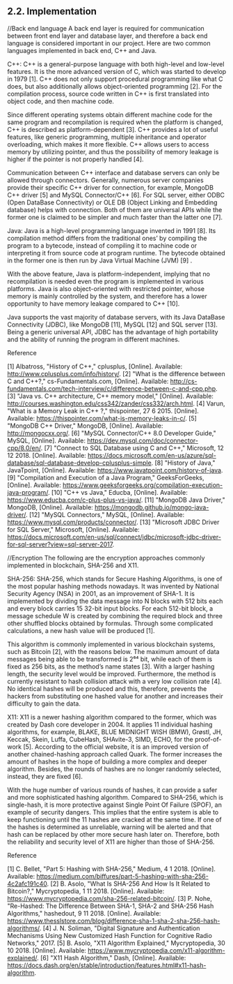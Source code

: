 ## 2.2. Implementation

<!-- OAuth 2.0, language of back end, P2P technology will be mentioned here (David). -->

//Back end language
A back end layer is required for communication between front end layer and database layer, and therefore a back end language is considered important in our project. Here are two common languages implemented in back end, C++ and Java.

C++:
C++ is a general-purpose language with both high-level and low-level features. 
It is the more advanced version of C, which was started to develop in 1979 [1]. 
C++ does not only support procedural programming like what C does, but also additionally allows object-oriented programming [2]. 
For the compilation process, source code written in C++ is first translated into object code, and then machine code. 

Since different operating systems obtain different machine code for the same program and recompilation is required when the platform is changed, C++ is described as platform-dependent [3]. 
C++ provides a lot of useful features, like generic programming, multiple inheritance and operator overloading, which makes it more flexible. 
C++ allows users to access memory by utilizing pointer, and thus the possibility of memory leakage is higher if the pointer is not properly handled [4]. 

Communication between C++ interface and database servers can only be allowed through connectors. 
Generally, numerous server companies provide their specific C++ driver for connection, for example, MongoDB C++ driver [5] and MySQL Connector/C++ [6]. 
For SQL server, either ODBC (Open DataBase Connectivity) or OLE DB (Object Linking and Embedding database) helps with connection. 
Both of them are universal APIs while the former one is claimed to be simpler and much faster than the latter one [7].   


Java:
Java is a high-level programming language invented in 1991 [8]. 
Its compilation method differs from the traditional ones’ by compiling the program to a bytecode, instead of compiling it to machine code or interpreting it from source code at program runtime. 
The bytecode obtained in the former one is then run by Java Virtual Machine (JVM) [9] .

With the above feature, Java is platform-independent, implying that no recompilation is needed even the program is implemented in various platforms. 
Java is also object-oriented with restricted pointer, whose memory is mainly controlled by the system, and therefore has a lower opportunity to have memory leakage compared to C++ [10]. 

Java supports the vast majority of database servers, with its Java DataBase Connectivity (JDBC), like MongoDB [11], MySQL [12] and SQL server [13]. 
Being a generic universal API, JDBC has the advantage of high portability and the ability of running the program in different machines. 



Reference

[1] 	Albatross, "History of C++," cplusplus, [Online]. Available: http://www.cplusplus.com/info/history/.
[2] 	"What is the difference between C and C++?," cs-Fundamentals.com, [Online]. Available: http://cs-fundamentals.com/tech-interview/c/difference-between-c-and-cpp.php.
[3] 	"Java vs. C++ architecture, C++ memory model," [Online]. Available: http://courses.washington.edu/css342/zander/css332/arch.html.
[4] 	Varun, "What is a Memory Leak in C++ ?," thispointer, 27 6 2015. [Online]. Available: https://thispointer.com/what-is-memory-leaks-in-c/.
[5] 	"MongoDB C++ Driver," MongoDB, [Online]. Available: http://mongocxx.org/.
[6] 	"MySQL Connector/C++ 8.0 Developer Guide," MySQL, [Online]. Available: https://dev.mysql.com/doc/connector-cpp/8.0/en/.
[7] 	"Connect to SQL Database using C and C++," Microsoft, 12 12 2018. [Online]. Available: https://docs.microsoft.com/en-us/azure/sql-database/sql-database-develop-cplusplus-simple.
[8] 	"History of Java," JavaTpoint, [Online]. Available: https://www.javatpoint.com/history-of-java.
[9] 	"Compilation and Execution of a Java Program," GeeksForGeeks, [Online]. Available: https://www.geeksforgeeks.org/compilation-execution-java-program/.
[10] 	"C++ vs Java," Educba, [Online]. Available: https://www.educba.com/c-plus-plus-vs-java/.
[11] 	"MongoDB Java Driver," MongoDB, [Online]. Available: https://mongodb.github.io/mongo-java-driver/.
[12] 	"MySQL Connectors," MySQL, [Online]. Available: https://www.mysql.com/products/connector/.
[13] 	"Microsoft JDBC Driver for SQL Server," Microsoft, [Online]. Available: https://docs.microsoft.com/en-us/sql/connect/jdbc/microsoft-jdbc-driver-for-sql-server?view=sql-server-2017.







//Encryption
The following are the encryption approaches commonly implemented in blockchain, SHA-256 and X11.

SHA-256:
SHA-256, which stands for Secure Hashing Algorithms, is one of the most popular hashing methods nowadays. 
It was invented by National Security Agency (NSA) in 2001, as an improvement of SHA-1. 
It is implemented by dividing the data message into N blocks with 512 bits each and every block carries 15 32-bit input blocks. 
For each 512-bit block, a message schedule W is created by combining the required block and three other shuffled blocks obtained by formulas. 
Through some complicated calculations, a new hash value will be produced [1].

This algorithm is commonly implemented in various blockchain systems, such as Bitcoin [2], with the reasons below. 
The maximum amount of data messages being able to be transformed is 2⁶⁴ bit, while each of them is fixed as 256 bits, as the method’s name states [3]. 
With a larger hashing length, the security level would be improved. Furthermore, the method is currently resistant to hash collision attack with a very low collision rate [4]. 
No identical hashes will be produced and this, therefore, prevents the hackers from substituting one hashed value for another and increases their difficulty to gain the data.

X11:
X11 is a newer hashing algorithm compared to the former, which was created by Dash core developer in 2004. 
It applies 11 individual hashing algorithms, for example, BLAKE, BLUE MIDNIGHT WISH (BMW), Grøstl, JH, Keccak, Skein, Luffa, CubeHash, SHAvite-3, SIMD, ECHO, for the proof-of-work [5]. 
According to the official website, it is an improved version of another chained-hashing approach called Quark. 
The former increases the amount of hashes in the hope of building a more complex and deeper algorithm. Besides, the rounds of hashes are no longer randomly selected, instead, they are fixed [6].

With the huge number of various rounds of hashes, it can provide a safer and more sophisticated hashing algorithm. 
Compared to SHA-256, which is single-hash, it is more protective against Single Point Of Failure (SPOF), an example of security dangers. This implies that the entire system is able to keep functioning until the 11 hashes are cracked at the same time. If one of the hashes is determined as unreliable, warning will be alerted and that hash can be replaced by other more secure hash later on. Therefore, both the reliability and security level of X11 are higher than those of SHA-256.


Reference 

[1] 	C. Bellet, "Part 5: Hashing with SHA-256," Medium, 4 1 2018. [Online]. Available: https://medium.com/biffures/part-5-hashing-with-sha-256-4c2afc191c40.
[2] 	B. Asolo, "What Is SHA-256 And How Is It Related to Bitcoin?," Mycryptopedia, 1 11 2018. [Online]. Available: https://www.mycryptopedia.com/sha-256-related-bitcoin/.
[3] 	P. Nohe, "Re-Hashed: The Difference Between SHA-1, SHA-2 and SHA-256 Hash Algorithms," hashedout, 9 11 2018. [Online]. Available: https://www.thesslstore.com/blog/difference-sha-1-sha-2-sha-256-hash-algorithms/.
[4] 	J. N. Soliman, "Digital Signature and Authentication Mechanisms Using New Customized Hash Function for Cognitive Radio Networks," 2017.
[5] 	B. Asolo, "X11 Algorithm Explained," Mycryptopedia, 30 10 2018. [Online]. Available: https://www.mycryptopedia.com/x11-algorithm-explained/.
[6] 	"X11 Hash Algorithm," Dash, [Online]. Available: https://docs.dash.org/en/stable/introduction/features.html#x11-hash-algorithm.



